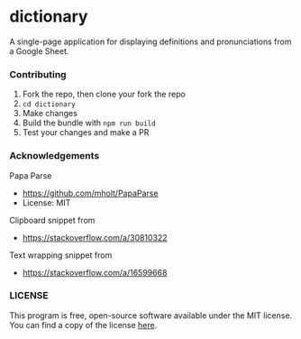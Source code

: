 # dictionary

A single-page application for displaying definitions and pronunciations from a
Google Sheet.

### Contributing

1. Fork the repo, then clone your fork the repo
2. `cd dictionary`
3. Make changes
4. Build the bundle with `npm run build`
5. Test your changes and make a PR

### Acknowledgements

Papa Parse

- https://github.com/mholt/PapaParse
- License: MIT

Clipboard snippet from

- https://stackoverflow.com/a/30810322

Text wrapping snippet from

- https://stackoverflow.com/a/16599668

### LICENSE

This program is free, open-source software available under the MIT license. 
You can find a copy of the license [here](https://github.com/girlupvitc/dictionary/blob/main/LICENSE).
